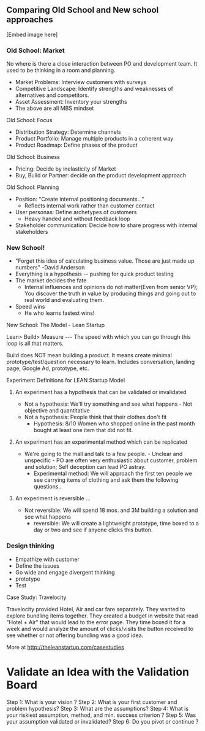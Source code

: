 ## Comparing Old School and New school approaches

[Embed image here]

### Old School: Market

No where is there a close interaction between PO and development team. It used to be thinking in a room and planning.


* Market Problems: Interview customers with surveys
* Competitive Landscape: Identify strengths and weaknesses of alternatives and competitors.
* Asset Assessment: Inventory your strengths
* The above are all MBS mindset

Old School: Focus

* Distribution Strategy: Determine channels
* Product Portfolio: Manage multiple products in a coherent way
* Product Roadmap: Define phases of the product

Old School: Business

* Pricing: Decide by inelasticity of Market
* Buy, Build or Partner: decide on the product development approach


Old School: Planning

* Position: "Create internal positioning documents..."
	* Reflects internal work rather than customer contact
* User personas: Define archetypes of customers
	* Heavy handed and without feedback loop
* Stakeholder communication: Decide how to share progress with internal stakeholders


### New School!

 * "Forget this idea of calculating business value. Those are just made up numbers" -David Anderson
 * Everything is a hypothesis -- pushing for quick product testing
 * The market decides the fate
 	* Internal influences and opinions do not matter(Even from senior VP); You discover the truth in value by producing things and going out to real world and evaluating them.
* Speed wins
	* He who learns fastest wins!

New School: The Model - Lean Startup

Lean> Build> Measure --- The speed with which you can go through this loop is all that matters.

Build does NOT mean building a product. It means create minimal prototype/test/question necessary to learn. Includes conversation, landing page, Google Ad, prototype, etc.

Experiment Definitions for LEAN Startup Model

1. An experiment has a hypothesis that can be validated or invalidated
    - Not a hypothesis: We'll try something and see what happens
			- Not objective and quantitative
    - Not a hypothesis: People think that their clothes don't fit
		- Hypothesis: 8/10 Women who shopped online in the past month bought at least one item that did not fit.

2. An experiment has an experimental method which can be replicated
    - We're going to the mall and talk to a few people.
			- Unclear and unspecific
			- PO are often very enthusiastic about customer, problem and solution; Self deception can lead PO astray.  
		- Experimental method: We will approach the first ten people we see carrying items of clothing and ask them the following questions..

3. An experiment is reversible ...
    - Not reversible: We will spend 18 mos. and 3M building a solution and see what happens
		- reversible: We will create a lightweight prototype, time boxed to a day or two and see if anyone clicks this button.

### Design thinking

* Empathize with customer
* Define the issues
* Go wide and engage divergent thinking
* prototype
* Test

Case Study: Travelocity

Travelocity provided Hotel, Air and car fare separately. They wanted to explore bundling items together. They created a budget in website that read "Hotel + Air" that would lead to the error page. They time boxed it for a week and would analyze the amount of clicks/visits the button received to see whether or not offering bundling was a good idea.

More at http://theleanstartup.com/casestudies


# Validate an Idea with the Validation Board

Step 1: What is  your vision ?
Step 2: What is your first customer and problem hypothesis?
Step 3: What are the assumptions?
Step 4: What is your riskiest assumption, method, and min. success criterion ?
Step 5: Was your assumption validated or invalidated?
Step 6: Do you pivot or continue ?
